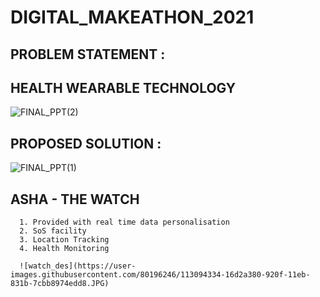 # DIGITAL_MAKEATHON_2021

## PROBLEM STATEMENT :
   ## HEALTH WEARABLE TECHNOLOGY 

   ![FINAL_PPT(2)](https://user-images.githubusercontent.com/59553356/111598535-5358d500-87f5-11eb-876c-122f4449f003.jpg)

## PROPOSED SOLUTION :
   ![FINAL_PPT(1)](https://user-images.githubusercontent.com/59553356/111598586-6370b480-87f5-11eb-8795-bdf86ce598ea.jpg)
   
  
  ## ASHA - THE WATCH
      1. Provided with real time data personalisation
      2. SoS facility
      3. Location Tracking
      4. Health Monitoring

      ![watch_des](https://user-images.githubusercontent.com/80196246/113094334-16d2a380-920f-11eb-831b-7cbb8974edd8.JPG)



